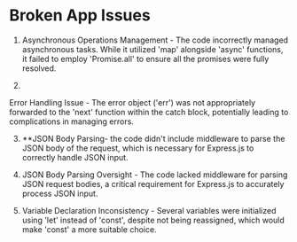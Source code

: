# Broken App Issues
1. Asynchronous Operations Management - The code incorrectly managed asynchronous tasks. While it utilized 'map' alongside 'async' functions, it failed to employ 'Promise.all' to ensure all the promises were fully resolved.

2. 
Error Handling Issue - The error object ('err') was not appropriately forwarded to the 'next' function within the catch block, potentially leading to complications in managing errors.

3. **JSON Body Parsing- the code didn't include middleware to parse the JSON body of the request, which is necessary for Express.js to correctly handle JSON input.

4. JSON Body Parsing Oversight - The code lacked middleware for parsing JSON request bodies, a critical requirement for Express.js to accurately process JSON input.

5. Variable Declaration Inconsistency - Several variables were initialized using 'let' instead of 'const', despite not being reassigned, which would make 'const' a more suitable choice.